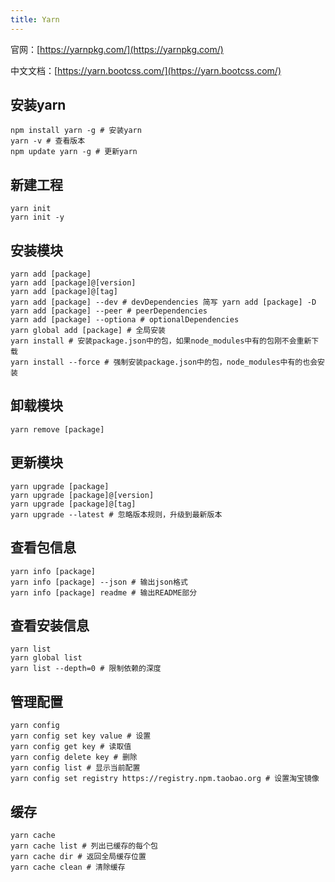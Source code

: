 ```yaml
---
title: Yarn
---
```


官网：[https://yarnpkg.com/](https://yarnpkg.com/)

中文文档：[https://yarn.bootcss.com/](https://yarn.bootcss.com/)

## 安装yarn

```shell
npm install yarn -g # 安装yarn
yarn -v # 查看版本
npm update yarn -g # 更新yarn
```

## 新建工程

```shell
yarn init 
yarn init -y
```

## 安装模块

```shell
yarn add [package]
yarn add [package]@[version]
yarn add [package]@[tag]
yarn add [package] --dev # devDependencies 简写 yarn add [package] -D
yarn add [package] --peer # peerDependencies
yarn add [package] --optiona # optionalDependencies
yarn global add [package] # 全局安装
yarn install # 安装package.json中的包，如果node_modules中有的包刚不会重新下载
yarn install --force # 强制安装package.json中的包，node_modules中有的也会安装
```

## 卸载模块

```shell
yarn remove [package]
```

## 更新模块

```shell
yarn upgrade [package]
yarn upgrade [package]@[version]
yarn upgrade [package]@[tag]
yarn upgrade --latest # 忽略版本规则，升级到最新版本
```

## 查看包信息

```shell
yarn info [package]
yarn info [package] --json # 输出json格式
yarn info [package] readme # 输出README部分
```

## 查看安装信息

```shell
yarn list
yarn global list 
yarn list --depth=0 # 限制依赖的深度
```

## 管理配置

```shell
yarn config
yarn config set key value # 设置
yarn config get key # 读取值
yarn config delete key # 删除
yarn config list # 显示当前配置
yarn config set registry https://registry.npm.taobao.org # 设置淘宝镜像
```

## 缓存

```shell
yarn cache
yarn cache list # 列出已缓存的每个包
yarn cache dir # 返回全局缓存位置
yarn cache clean # 清除缓存
```
